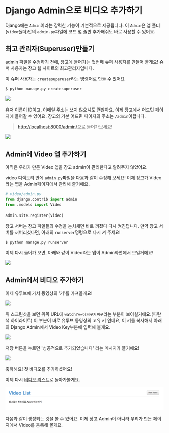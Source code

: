 # Django Admin으로 비디오 추가하기

Django에는 `Admin`이라는 강력한 기능이 기본적으로 제공됩니다. 이 `Admin`은 앱 폴더\(`video`폴더\)안의 `admin.py`파일에 코드 몇 줄만 추가해줘도 바로 사용할 수 있어요.

## 최고 관리자\(Superuser\)만들기

admin 파일을 수정하기 전에, 장고에 들어가는 첫번째 슈퍼 사용자를 만들어 볼게요! 슈퍼 사용자는 장고 웹 사이트의 최고관리자입니다.

이 슈퍼 사용자는 `createsuperuser`라는 명령어로 만들 수 있어요

```bash
$ python manage.py createsuperuser
```

![](https://www.dropbox.com/s/9s9dd8afhseahq0/%EC%8A%A4%ED%81%AC%EB%A6%B0%EC%83%B7%202017-02-24%2021.59.18.png?dl=1)

유저 이름이 ID이고, 이메일 주소는 쓰지 않으셔도 괜찮아요. 이제 장고에서 어드민 페이지에 들어갈 수 있어요. 장고의 기본 어드민 페이지의 주소는 `/admin`이랍니다.

> [http://localhost:8000/admin/](http://localhost:8000/admin/)으로 들어가보세요!

![](https://www.dropbox.com/s/laic7rz2v8pqgd2/%EC%8A%A4%ED%81%AC%EB%A6%B0%EC%83%B7%202017-02-24%2022.00.50.png?dl=1)

## Admin에 Video 앱 추가하기

아직은 우리가 만든 Video 앱을 장고 admin이 관리한다고 알려주지 않았어요.

video 디렉토리 안에 `admin.py`파일을 다음과 같이 수정해 보세요! 이제 장고가 Video라는 앱을 Admin페이지에서 관리해 줄거에요.

```py
# video/admin.py
from django.contrib import admin
from .models import Video

admin.site.register(Video)
```

장고 서버는 장고 파일들의 수정을 눈치채면 바로 꺼졌다 다시 켜진답니다. 만약 장고 서버를 꺼버리셨다면, 아래의 `runserver`명령으로 다시 켜 주세요!

```bash
$ python manage.py runserver
```

이제 다시 들어가 보면, 아래와 같이 Video라는 앱이 Admin화면에서 보일거에요!

![](https://www.dropbox.com/s/vqp7a943w5uf8qc/%EC%8A%A4%ED%81%AC%EB%A6%B0%EC%83%B7%202017-02-24%2022.02.26.png?dl=1)

## Admin에서 비디오 추가하기

이제 유투브에 가서 동영상의 '키'를 가져올게요!

![](https://www.dropbox.com/s/tqyheqf1hzbdfoc/%EC%8A%A4%ED%81%AC%EB%A6%B0%EC%83%B7%202017-02-24%2022.09.47.png?dl=1)

위 스크린샷을 보면 위쪽 URL에 `watch?v=어쩌구저쩌구`라는 부분이 보이실거에요.\(파란색 하이라이트\) 이 부분이 바로 유투브 동영상의 고유 키 인데요, 이 키를 복사해서 아래의 Django Admin에서 Video Key부분에 입력해 볼게요.

![](https://www.dropbox.com/s/z4q4gm5veuo4iwi/%EC%8A%A4%ED%81%AC%EB%A6%B0%EC%83%B7%202017-02-24%2022.13.41.png?dl=1)

저장 버튼을 누르면 '성공적으로 추가되었습니다' 라는 메시지가 뜰거에요!

![](https://www.dropbox.com/s/g3g77h4ikzct1xm/%EC%8A%A4%ED%81%AC%EB%A6%B0%EC%83%B7%202017-02-24%2022.14.04.png?dl=1)

축하해요! 첫 비디오를 추가하셨어요!

이제 다시 [비디오 리스트](http://localhost:8000/video/)로 돌아가볼게요.

![](/assets/complete-video-list.png)

다음과 같이 생성되는 것을 볼 수 있어요. 이제 장고 Admin이 아니라 우리가 만든 페이지에서 Video를 등록해 볼게요.
